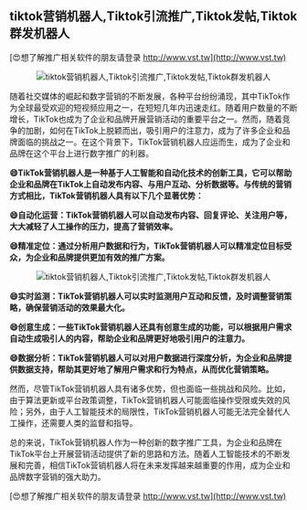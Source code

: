 ## **tiktok营销机器人,Tiktok引流推广,Tiktok发帖,Tiktok群发机器人**

[😍想了解推广相关软件的朋友请登录 http://www.vst.tw](http://www.vst.tw)

 <center><img src="https://vst.tw/MP4/tuiguang/png/4.png" alt="tiktok营销机器人,Tiktok引流推广,Tiktok发帖,Tiktok群发机器人"></center>

随着社交媒体的崛起和数字营销的不断发展，各种平台纷纷涌现，其中TikTok作为全球最受欢迎的短视频应用之一，在短短几年内迅速走红。随着用户数量的不断增长，TikTok也成为了企业和品牌开展营销活动的重要平台之一。然而，随着竞争的加剧，如何在TikTok上脱颖而出，吸引用户的注意力，成为了许多企业和品牌面临的挑战之一。在这个背景下，TikTok营销机器人应运而生，成为了企业和品牌在这个平台上进行数字推广的利器。

**😄TikTok营销机器人是一种基于人工智能和自动化技术的创新工具，它可以帮助企业和品牌在TikTok上自动发布内容、与用户互动、分析数据等。与传统的营销方式相比，TikTok营销机器人具有以下几个显著优势：**

**😄自动化运营：TikTok营销机器人可以自动发布内容、回复评论、关注用户等，大大减轻了人工操作的压力，提高了营销效率。**

**😄精准定位：通过分析用户数据和行为，TikTok营销机器人可以精准定位目标受众，为企业和品牌提供更加有效的推广方案。**

 <center><img src="https://vst.tw/MP4/tuiguang/png/4.png" alt="tiktok营销机器人,Tiktok引流推广,Tiktok发帖,Tiktok群发机器人"></center>

**😄实时监测：TikTok营销机器人可以实时监测用户互动和反馈，及时调整营销策略，确保营销活动的效果最大化。**

**😄创意生成：一些TikTok营销机器人还具有创意生成的功能，可以根据用户需求自动生成吸引人的内容，帮助企业和品牌更好地吸引用户的注意力。**

**😄数据分析：TikTok营销机器人可以对用户数据进行深度分析，为企业和品牌提供数据支持，帮助其更好地了解用户需求和行为特点，从而优化营销策略。**

然而，尽管TikTok营销机器人具有诸多优势，但也面临一些挑战和风险。比如，由于算法更新或平台政策调整，TikTok营销机器人可能面临操作受限或失效的风险；另外，由于人工智能技术的局限性，TikTok营销机器人可能无法完全替代人工操作，还需要人类的监督和指导。

总的来说，TikTok营销机器人作为一种创新的数字推广工具，为企业和品牌在TikTok平台上开展营销活动提供了新的思路和方法。随着人工智能技术的不断发展和完善，相信TikTok营销机器人将在未来发挥越来越重要的作用，成为企业和品牌数字营销的强大助力。

[😍想了解推广相关软件的朋友请登录 http://www.vst.tw](http://www.vst.tw)



